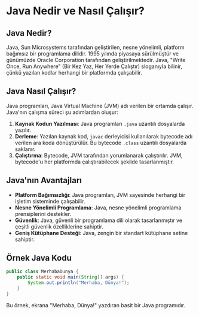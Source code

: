 # Java Nedir ve Nasıl Çalışır?

## Java Nedir?
Java, Sun Microsystems tarafından geliştirilen, nesne yönelimli, platform bağımsız bir programlama dilidir. 1995 yılında piyasaya sürülmüştür ve günümüzde Oracle Corporation tarafından geliştirilmektedir. Java, "Write Once, Run Anywhere" (Bir Kez Yaz, Her Yerde Çalıştır) sloganıyla bilinir, çünkü yazılan kodlar herhangi bir platformda çalışabilir.

## Java Nasıl Çalışır?
Java programları, Java Virtual Machine (JVM) adı verilen bir ortamda çalışır. Java'nın çalışma süreci şu adımlardan oluşur:

1. **Kaynak Kodun Yazılması**: Java programları `.java` uzantılı dosyalarda yazılır.
2. **Derleme**: Yazılan kaynak kod, `javac` derleyicisi kullanılarak bytecode adı verilen ara koda dönüştürülür. Bu bytecode `.class` uzantılı dosyalarda saklanır.
3. **Çalıştırma**: Bytecode, JVM tarafından yorumlanarak çalıştırılır. JVM, bytecode'u her platformda çalıştırabilecek şekilde tasarlanmıştır.

## Java'nın Avantajları
- **Platform Bağımsızlığı**: Java programları, JVM sayesinde herhangi bir işletim sisteminde çalışabilir.
- **Nesne Yönelimli Programlama**: Java, nesne yönelimli programlama prensiplerini destekler.
- **Güvenlik**: Java, güvenli bir programlama dili olarak tasarlanmıştır ve çeşitli güvenlik özelliklerine sahiptir.
- **Geniş Kütüphane Desteği**: Java, zengin bir standart kütüphane setine sahiptir.

## Örnek Java Kodu
```java
public class MerhabaDunya {
    public static void main(String[] args) {
        System.out.println("Merhaba, Dünya!");
    }
}
```

Bu örnek, ekrana "Merhaba, Dünya!" yazdıran basit bir Java programıdır.
